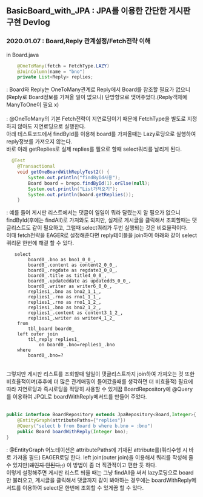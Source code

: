 ## BasicBoard_with_JPA : JPA를 이용한 간단한 게시판 구현 Devlog



### 2020.01.07 : Board,Reply 관계설정/Fetch전략 이해 

in Board.java
```java
    @OneToMany(fetch = FetchType.LAZY)
    @JoinColumn(name = "bno")
    private List<Reply> replies;
```
: Board와 Reply는 OneToMany관계로 Reply에서 Board를 참조할 필요가 없으니(Reply로 Board정보를 가져올 일이 없으니) 단방향으로 맺어주었다.(Reply객체에 ManyToOne이 필요 x)<br>
<br>
: @OneToMany의 기본 Fetch전략이 지연로딩이기 때문에 FetchType을 별도로 지정하지 않아도 지연로딩으로 실행한다. <br>
아래 테스트코드에서 findById를 이용해 board를 가져올때는 Lazy로딩으로 실행하여 reply정보를 가져오지 않는다. <br> 바로 아래 getReplies로 실제 replies를 필요로 할때 select쿼리를 날리게 된다. <br>
```java
  @Test
    @Transactional
    void getOneBoardWithReplyTest2() {
        System.out.println("findById사용");
        Board board = brepo.findById(1).orElse(null);
        System.out.println("List가져오기");
        System.out.println(board.getReplies());
    }
```
: 예를 들어 게시판 리스트에서는 댓글이 일일이 뭐라 달렸는지 알 필요가 없으니 findById(후에는 findAll)로 가져와도 되지만, 실제로 게시글을 클릭해서 조회할때는 댓글리스트도 같이 필요하고, 그럴때 select쿼리가 두번 실행되는 것은 비효율적이다.<br>
이때 fetch전략을 EAGER로 설정해준다면 reply테이블을 join하여 아래와 같이 select쿼리문 한번에 해결 할 수 있다. <br>
```
   select
        board0_.bno as bno1_0_0_,
        board0_.content as content2_0_0_,
        board0_.regdate as regdate3_0_0_,
        board0_.title as title4_0_0_,
        board0_.updateddate as updatedd5_0_0_,
        board0_.writer as writer6_0_0_,
        replies1_.bno as bno2_1_1_,
        replies1_.rno as rno1_1_1_,
        replies1_.rno as rno1_1_2_,
        replies1_.bno as bno2_1_2_,
        replies1_.content as content3_1_2_,
        replies1_.writer as writer4_1_2_ 
    from
        tbl_board board0_ 
    left outer join
        tbl_reply replies1_ 
            on board0_.bno=replies1_.bno 
    where
        board0_.bno=?
```    
<br>
그렇지만 게시판 리스트를 조회할때 일일이 댓글리스트까지 join하여 가져오는 것 또한 비효율적이며(추후에 더 많은 관계매핑이 들어갔을때를 생각하면 더 비효율적) 필요에 따라 지연로딩과 즉시로딩을 적당히 사용할 수 있게끔 BoardRepository에 @Query를 이용하여 JPQL로 boardWithReply메서드를 만들어 주었다. <br>
<br>

```java
public interface BoardRepository extends JpaRepository<Board,Integer>{
    @EntityGraph(attributePaths={"replies"})
    @Query("select b from Board b where b.bno = :bno")
    public Board boardWithReply(Integer bno);
}
```

: @EntityGraph 어노테이션은 attributePaths에 기재된 attribute를(쿼리수행 시 바로 가져올 필드) EAGER로딩 한다. left join(outer join)을 이용해서 쿼리를 작성해 줄 수 있지만(~~왜인지 안된다;;~~) 이 방법이 좀 더 직관적이고 편한 듯 하다.<br>
이렇게 설정해주면 게시판 리스트 띄울 때는 그냥 findAll을 써서 lazy로딩으로 board만 불러오고, 게시글을 클릭해서 댓글까지 같이 봐야하는 경우에는 boardWithReply메서드를 이용하여 select문 한번에 조회할 수 있게끔 할 수 있다. 



